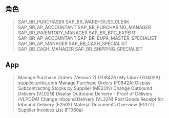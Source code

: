 ## 角色
> SAP_BR_PURCHASER
> SAP_BR_WAREHOUSE_CLERK
> SAP_BR_AP_ACCOUNTANT
> SAP_BR_PURCHASING_MANAGER
> SAP_BR_INVENTORY_MANAGER
> SAP_BR_BPC_EXPERT
> SAP_BR_AP_ACCOUNTANT
> SAP_BR_BUPA_MASTER_SPECIALIST
> SAP_BR_AP_MANAGER
> SAP_BR_CASH_SPECIALIST
> SAP_BR_CASH_MANAGER
> SAP_BR_SHIPPING_SPECIALIST
## App
> Manage Purchase Orders (Version 2) (F0842A)
> My Inbox (F0402A)
> supplier.ariba.com
> Manage Purchase Orders (F0842A)
> Display Subcontracting Stocks by Supplier (ME2ON)
> Change Outbound Delivery (VL02N)
> Display Outbound Delivery - Proof of Delivery (VLPODA)
> Change Inbound Delivery (VL32N)
> Post Goods Receipt for Inbound Delivery (F2502)
> Material Documents Overview (F1077)
> Supplier Invoices List (F1060a)